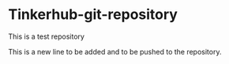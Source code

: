 # Tinkerhub-git-repository
This is a test repository

This is a new line to be added and to be pushed to the repository.